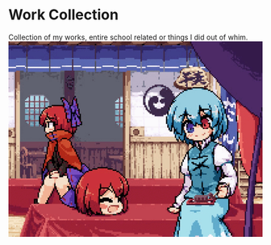 # Work Collection
Collection of my works, entire school related or things I did out of whim. 
![Alt Text](Cute_Kogasa_Seki_loop.gif)
